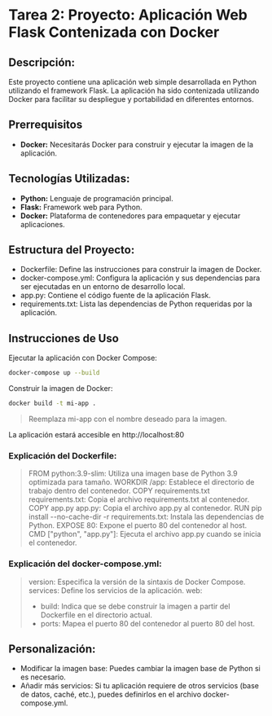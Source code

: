 # Tarea 2: Proyecto: Aplicación Web Flask Contenizada con Docker
## Descripción:

Este proyecto contiene una aplicación web simple desarrollada en Python utilizando el framework Flask. La aplicación ha sido contenizada utilizando Docker para facilitar su despliegue y portabilidad en diferentes entornos.

## Prerrequisitos
* **Docker:** Necesitarás Docker para construir y ejecutar la imagen de la aplicación. 
  
## Tecnologías Utilizadas:

* **Python:** Lenguaje de programación principal.
* **Flask:** Framework web para Python.
* **Docker:** Plataforma de contenedores para empaquetar y ejecutar aplicaciones.

## Estructura del Proyecto:

- Dockerfile: Define las instrucciones para construir la imagen de Docker.
- docker-compose.yml: Configura la aplicación y sus dependencias para ser ejecutadas en un entorno de desarrollo local.
- app.py: Contiene el código fuente de la aplicación Flask.
- requirements.txt: Lista las dependencias de Python requeridas por la aplicación.

## Instrucciones de Uso

Ejecutar la aplicación con Docker Compose:
```sh
docker-compose up --build
```

Construir la imagen de Docker:
```sh
docker build -t mi-app .
```

> Reemplaza mi-app con el nombre deseado para la imagen.

La aplicación estará accesible en http://localhost:80

### Explicación del Dockerfile:

> FROM python:3.9-slim: Utiliza una imagen base de Python 3.9 optimizada para tamaño.
> WORKDIR /app: Establece el directorio de trabajo dentro del contenedor.
> COPY requirements.txt requirements.txt: Copia el archivo requirements.txt al contenedor.
> COPY app.py app.py: Copia el archivo app.py al contenedor.
> RUN pip install --no-cache-dir -r requirements.txt: Instala las dependencias de Python.
> EXPOSE 80: Expone el puerto 80 del contenedor al host.
> CMD ["python", "app.py"]: Ejecuta el archivo app.py cuando se inicia el contenedor.


### Explicación del docker-compose.yml:

> version: Especifica la versión de la sintaxis de Docker Compose.
> services: Define los servicios de la aplicación.
> web:
> - build: Indica que se debe construir la imagen a partir del Dockerfile en el directorio actual.
> - ports: Mapea el puerto 80 del contenedor al puerto 80 del host.


## Personalización:

- Modificar la imagen base: Puedes cambiar la imagen base de Python si es necesario.
- Añadir más servicios: Si tu aplicación requiere de otros servicios (base de datos, caché, etc.), puedes definirlos en el archivo docker-compose.yml.